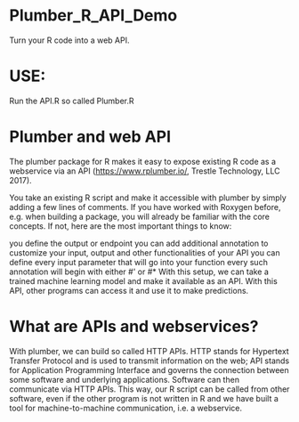 # Plumber_R_API_Demo
Turn your R code into a web API.


# USE:

Run the API.R 
so called Plumber.R

# Plumber and web API

The plumber package for R makes it easy to expose existing R code as a webservice via an API (https://www.rplumber.io/, Trestle Technology, LLC 2017).

You take an existing R script and make it accessible with plumber by simply adding a few lines of comments. If you have worked with Roxygen before, e.g. when building a package, you will already be familiar with the core concepts. If not, here are the most important things to know:

you define the output or endpoint
you can add additional annotation to customize your input, output and other functionalities of your API
you can define every input parameter that will go into your function
every such annotation will begin with either #' or #*
With this setup, we can take a trained machine learning model and make it available as an API. With this API, other programs can access it and use it to make predictions.

# What are APIs and webservices?
With plumber, we can build so called HTTP APIs. HTTP stands for Hypertext Transfer Protocol and is used to transmit information on the web; API stands for Application Programming Interface and governs the connection between some software and underlying applications. Software can then communicate via HTTP APIs. This way, our R script can be called from other software, even if the other program is not written in R and we have built a tool for machine-to-machine communication, i.e. a webservice.
